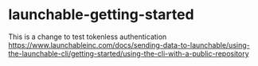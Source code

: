 # launchable-getting-started

This is a change to test tokenless authentication
https://www.launchableinc.com/docs/sending-data-to-launchable/using-the-launchable-cli/getting-started/using-the-cli-with-a-public-repository
